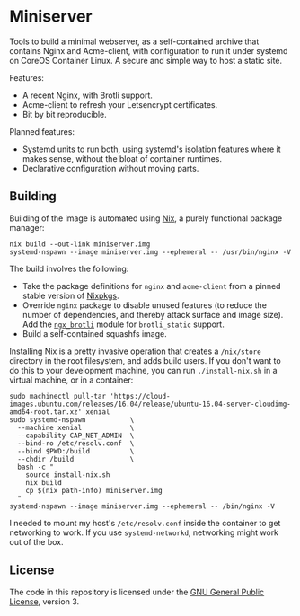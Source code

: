 # Miniserver

Tools to build a minimal webserver, as a self-contained archive that contains
Nginx and Acme-client, with configuration to run it under systemd on CoreOS
Container Linux. A secure and simple way to host a static site.

Features:

 * A recent Nginx, with Brotli support.
 * Acme-client to refresh your Letsencrypt certificates.
 * Bit by bit reproducible.

Planned features:

 * Systemd units to run both, using systemd's isolation features where it
   makes sense, without the bloat of container runtimes.
 * Declarative configuration without moving parts.

## Building

Building of the image is automated using [Nix][nix], a purely functional
package manager:

    nix build --out-link miniserver.img
    systemd-nspawn --image miniserver.img --ephemeral -- /usr/bin/nginx -V

The build involves the following:

 * Take the package definitions for `nginx` and `acme-client` from a pinned
   stable version of [Nixpkgs][nixpkgs].
 * Override `nginx` package to disable unused features (to reduce the number
   of dependencies, and thereby attack surface and image size). Add the
   [`ngx_brotli`][ngx-brotli] module for `brotli_static` support.
 * Build a self-contained squashfs image.

[nix]:        https://nixos.org/nix/
[nixpkgs]:    https://github.com/NixOS/nixpkgs
[ngx-brotli]: https://github.com/google/ngx_brotli

Installing Nix is a pretty invasive operation that creates a `/nix/store`
directory in the root filesystem, and adds build users. If you don't want to do
this to your development machine, you can run `./install-nix.sh` in a virtual
machine, or in a container:

    sudo machinectl pull-tar 'https://cloud-images.ubuntu.com/releases/16.04/release/ubuntu-16.04-server-cloudimg-amd64-root.tar.xz' xenial
    sudo systemd-nspawn           \
      --machine xenial            \
      --capability CAP_NET_ADMIN  \
      --bind-ro /etc/resolv.conf  \
      --bind $PWD:/build          \
      --chdir /build              \
      bash -c "
        source install-nix.sh
        nix build
        cp $(nix path-info) miniserver.img
      "
    systemd-nspawn --image miniserver.img --ephemeral -- /bin/nginx -V

I needed to mount my host's `/etc/resolv.conf` inside the container to get
networking to work. If you use `systemd-networkd`, networking might work out
of the box.

## License

The code in this repository is licensed under the
[GNU General Public License][gplv3], version 3.

[gplv3]: https://www.gnu.org/licenses/gpl-3.0.html
